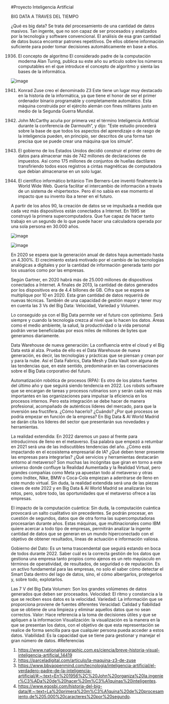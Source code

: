 #Proyecto Inteligencia Artificial


BIG DATA A TRAVES DEL TIEMPO 

¿Qué es big data?
Se trata del procesamiento de una cantidad de datos masivos. Tan ingente, que no son capaz de ser procesados y analizados por la tecnología y software convencional.  El análisis de esa gran cantidad de datos busca encontrar patrones repetitivos. De ellos obtiene información suficiente para poder tomar decisiones automáticamente en base a ellos.

1936. El concepto de algoritmo
El considerado padre de la computación moderna Alan Turing, publica su este año su artículo sobre los números computables en el que introduce el concepto de algoritmo
y sienta las bases de la informática.






![image](https://user-images.githubusercontent.com/67651082/222308090-9e1d17b8-2cda-495a-b8ad-6e4a7f0f1b7f.png)

1941. Konrad Zuse creo el denominado Z3
Este tiene un lugar muy destacado en la historia de la informática, ya que tiene el honor de ser el primer ordenador binario programable y completamente automático. Esta máquina construida por el ejército alemán con fines militares justo en medio de la Segunda Guerra Mundial.


1956. John McCarthy acuña por primera vez el término Inteligencia Artificial durante la conferencia de Darmouth“, y dijo: "Este estudio procederá sobre la base de que todos los aspectos del aprendizaje o de rasgo de la inteligencia pueden, en principio, ser descritos de una forma tan precisa que se puede crear una máquina que los simule”.

1965. El gobierno de los Estados Unidos decidió construir el primer centro de datos para almacenar más de 742 millones de declaraciones de impuestos. Así como 175 millones de conjuntos de huellas dactilares transfiriendo todos esos registros a cintas magnéticas de computadora que debían almacenarse en un solo lugar.

1989. El científico informático británico Tim Berners-Lee inventó finalmente la World Wide Web. Quería facilitar el intercambio de información a través de un sistema de «hipertexto». Pero él no sabía en ese momento el impacto que su invento iba a tener en el futuro.

A partir de los años 90, la creación de datos se ve impulsada a medida que cada vez más dispositivos están conectados a Internet. En 1995 se construyó la primera supercomputadora. Que fue capaz de hacer tanto trabajo en un segundo de lo que puede hacer una calculadora operada por una sola persona en 30.000 años.


![image](https://user-images.githubusercontent.com/94588467/222309194-40e4413f-0b63-4ae0-94e8-e564c9683276.png)


![image](https://user-images.githubusercontent.com/125932078/222309600-70a8c00d-f90b-4e3f-b1f1-6d80c536dff5.png)

En 2020 se espera que la generación anual de datos haya aumentado hasta un 4.300%. El crecimiento estará motivado por el cambio de las tecnologías analógicas a digitales y por la cantidad de información generada tanto por los usuarios como por las empresas.

Según Gartner, en 2020 habrá más de 25.000 millones de dispositivos conectados a Internet. A finales de 2013, la cantidad de datos generados por los dispositivos era de 4.4 billones de GB. Cifra que se espera se multiplique por 10 en 2020. Esta gran cantidad de datos requerirá de nuevas técnicas. También de una capacidad de gestión mayor y tener muy en cuenta las 3 Vs del Big Data: Velocidad, Variedad y Volumen.

Lo conseguido ya con el Big Data permite ver el futuro con optimismo. Será siempre y cuando la tecnología crezca al nivel que lo hacen los datos. Áreas como el medio ambiente, la salud, la productividad o la vida personal podrán verse beneficiadas por esos miles de millones de bytes que generamos diariamente.

Data Warehouse de nueva generación: La confluencia entre el cloud y el Big Data está al alza. Prueba de ello es el Data Warehouse de nueva generación, es decir, las tecnologías y prácticas que se piensan y crean por y para la nube. Así el Data Fabrics, Data Mesh y Data Vault son alguna de las tendencias que, en este sentido, predominarán en las conversaciones sobre el Big Data corporativo del futuro.
 
Automatización robótica de procesos (RPA): Es otro de los platos fuertes del último año y que seguirá siendo tendencia en 2022. Los robots software que se encargan de tareas y procesos rutinarios son y serán cada vez más importantes en las organizaciones para impulsar la eficiencia en los procesos internos. Pero esta integración se debe hacer de manera profesional, acompañado de auténticos líderes del mercado, para que la inversión sea fructífera. ¿Cómo hacerlo? ¿Cuándo? ¿Por qué procesos se podría empezar en función de la empresa? En Big Data & AI World Madrid se darán cita los líderes del sector que presentarán sus novedades y herramientas.
 
La realidad extendida: En 2022 daremos un paso al frente para introducirnos de lleno en el metaverso. Esa palabra que empezó a retumbar en 2021 será una de las indiscutibles tendencias del año. ¿Cómo está impactando en el ecosistema empresarial de IA? ¿Qué deben tener presente las empresas para integrarlas? ¿Qué servicios y herramientas destacarán entorno al metaverso? Son muchas las incógnitas que giran en torno a este universo donde confluye la Realidad Aumentada y la Realidad Virtual, pero grandes compañías como Meta ya apuestan todo al metaverso y otras como Inditex, Nike, BMW o Coca-Cola empiezan a adentrarse de lleno en este mundo virtual. Sin duda, la realidad extendida será una de las piezas claves de este 2022 y en Big Data & AI World Madrid se analizarán los retos, pero, sobre todo, las oportunidades que el metaverso ofrece a las empresas.
 
El impacto de la computación cuántica: Sin duda, la computación cuántica provocará un salto cualitativo sin precedentes. Se podrán procesar, en cuestión de segundos, datos que de otra forma las supercomputadoras procesarían durante años. Estas máquinas, que multinacionales como IBM quiere acercar a todo tipo de empresas, permitirán analizar la ingente cantidad de datos que se generan en un mundo hiperconectado con el objetivo de obtener resultados, líneas de actuación e información valiosa.
 
Gobierno del Dato: Es un tema trascendental que seguirá estando en boca de todos durante 2022. Saber cuál es la correcta gestión de los datos que gestiona una empresa tanto propios como ajenos es un reto mayúsculo en términos de operatividad, de resultados, de seguridad o de reputación. Es un activo fundamental para las empresas, no solo el saber cómo detectar el Smart Data dentro del lago de datos, sino, el cómo albergarlos, protegerlos y, sobre todo, explotarlos.

Las 7 V del Big Data
Volumen: Son los grandes volúmenes de datos generados que deben ser procesados.
Velocidad: El ritmo y constancia a la que se reciben esos datos es la velocidad.
Variedad: La información que se proporciona proviene de fuentes diferentes
Veracidad: Calidad y fiabilidad que se obtiene de una limpieza y eliminar aquellos datos que no sean correctos.
Valor: Hace referencia a la toma de decisiones útiles y que se apliquen a la informacion
Visualización: la visualización es la manera en la que se presentan los datos, con el objetivo de que esta representación se realice de forma sencilla para que cualquier persona pueda acceder a estos datos.
Viabilidad: Es la capacidad que se tiene para gestionar y manejar el gran número de datos.
#Referencias
1. https://www.nationalgeographic.com.es/ciencia/breve-historia-visual-inteligencia-artificial_14419
2. https://parceladigital.com/articulo/la-maquina-z3-de-zuse
3. https://www.bbvaopenmind.com/tecnologia/inteligencia-artificial/el-verdadero-padre-de-la-inteligencia-artificial/#:~:text=En%201956%2C%20John%20organiza%20la,ingenier%C3%ADa%20de%20hacer%20m%C3%A1quinas%20inteligentes.
4. https://www.egosbi.com/historia-del-big-data/#:~:text=La%20primera%20m%C3%A1quina%20de%20procesamiento,de%205.000%20caracteres%20por%20segundo.
